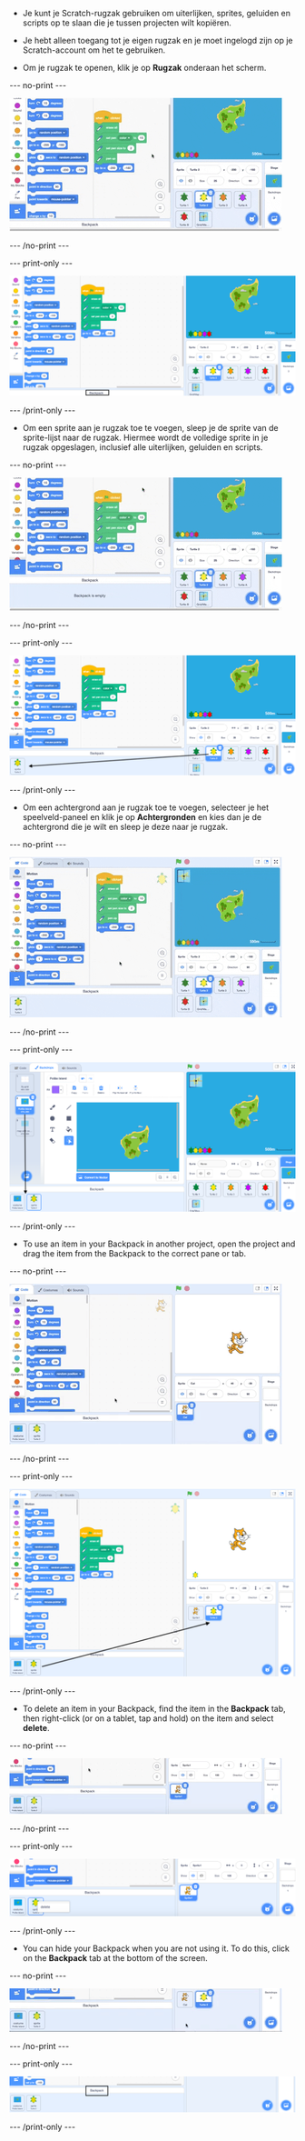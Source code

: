 - Je kunt je Scratch-rugzak gebruiken om uiterlijken, sprites, geluiden en scripts op te slaan die je tussen projecten wilt kopiëren.

- Je hebt alleen toegang tot je eigen rugzak en je moet ingelogd zijn op je Scratch-account om het te gebruiken.

- Om je rugzak te openen, klik je op **Rugzak** onderaan het scherm.

--- no-print ---

![Als je op het tabblad Rugzak net onder het codegebied klikt, wordt de rugzak geopend.](images/open-backpack.gif)

--- /no-print ---

--- print-only ---

![De volledige Scratch-editor, met het tabblad Rugzak gemarkeerd.](images/open-backpack.png)

--- /print-only ---

- Om een sprite aan je rugzak toe te voegen, sleep je de sprite van de sprite-lijst naar de rugzak. Hiermee wordt de volledige sprite in je rugzak opgeslagen, inclusief alle uiterlijken, geluiden en scripts.

--- no-print ---

![De Turtle 2-sprite van de sprite-lijst naar de rugzak slepen om deze toe te voegen.](images/add-sprite.gif)

--- /no-print ---

--- print-only ---

![De volledige Scratch-editor, met een pijl van de Turtle 2-sprite in de sprite-lijst naar de rugzak.](images/add-sprite.png)

--- /print-only ---

- Om een achtergrond aan je rugzak toe te voegen, selecteer je het speelveld-paneel en klik je op **Achtergronden** en kies dan je de achtergrond die je wilt en sleep je deze naar je rugzak.

--- no-print ---

![Dragging an island backdrop from the Backdrops tab to the Backpack.](images/add-backdrop.gif)

--- /no-print ---

--- print-only ---

![The full Scratch editor, with an arrow from the backdrop in the Backdrops tab, to the Backpack.](images/add-backdrop.png)

--- /print-only ---

- To use an item in your Backpack in another project, open the project and drag the item from the Backpack to the correct pane or tab.

--- no-print ---

![Dragging the Turtle 2 sprite to the Sprite list, and the island backdrop to the Stage pane, in a new project.](images/new-project.gif)

--- /no-print ---

--- print-only ---

![The full Scratch editor, with an arrow from the Turtle 2 sprite in the Backpack to the Sprite list in a new project.](images/new-project.png)

--- /print-only ---

- To delete an item in your Backpack, find the item in the **Backpack** tab, then right-click (or on a tablet, tap and hold) on the item and select **delete**.

--- no-print ---

![Right-clicking on the Turtle 2 sprite in the Backpack, then selecting 'delete' to delete it.](images/delete-items.gif)

--- /no-print ---

--- print-only ---

![The Backpack tab, with a 'delete' option available for the Turtle 2 sprite after the sprite has been right-clicked.](images/delete-items.png)

--- /print-only ---

- You can hide your Backpack when you are not using it. To do this, click on the **Backpack** tab at the bottom of the screen.

--- no-print ---

![Clicking on the same Backpack tab used to open the Backpack, to hide the Backpack.](images/hide-backpack.gif)

--- /no-print ---

--- print-only ---

![The Backpack tab highlighted.](images/hide-backpack.png)

--- /print-only ---
